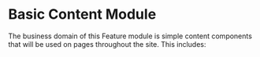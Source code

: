 # Basic Content Module

The business domain of this Feature module is simple content
components that will be used on pages throughout the site. This includes:

